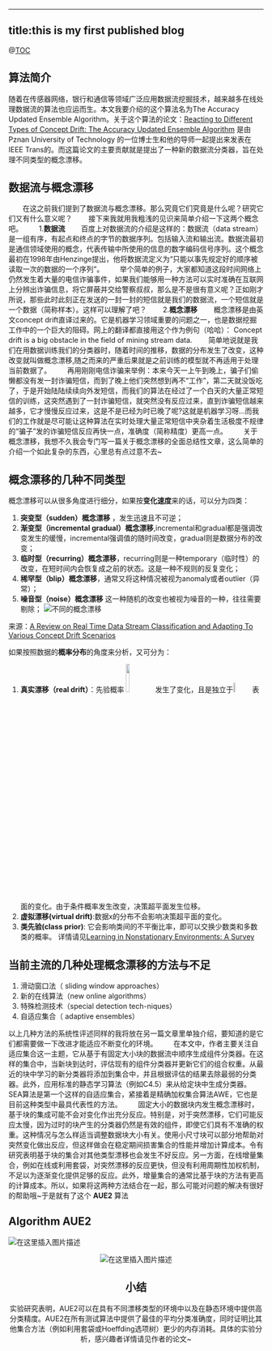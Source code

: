﻿---
title:this is my first published blog
---
@[TOC](一种用于处理不同类型概念漂移的混合算法)

## 算法简介
随着在传感器网络，银行和通信等领域广泛应用数据流挖掘技术，越来越多在线处理数据流的算法也应运而生。本文我要介绍的这个算法名为The  Accuracy Updated Ensemble Algorithm。关于这个算法的论文：[Reacting to Different Types of Concept Drift: The Accuracy Updated Ensemble Algorithm](https://ieeexplore.ieee.org/author/38510644600) 是由Pznan  University  of  Technology 的一位博士生和他的导师一起提出来发表在IEEE Trans的。而这篇论文的主要贡献就是提出了一种新的数据流分类器，旨在处理不同类型的概念漂移。


## 数据流与概念漂移
&ensp;&ensp;&ensp;&ensp;在这之前我们提到了数据流与概念漂移。那么究竟它们究竟是什么呢？研究它们又有什么意义呢？
&ensp;&ensp;&ensp;&ensp;接下来我就用我粗浅的见识来简单介绍一下这两个概念吧。
&ensp;&ensp;&ensp;&ensp;1.**数据流**
&ensp;&ensp;&ensp;&ensp;百度上对数据流的介绍是这样的：数据流（data stream）是一组有序，有起点和终点的字节的数据序列。包括输入流和输出流。数据流最初是通信领域使用的概念，代表传输中所使用的信息的数字编码信号序列。这个概念最初在1998年由Henzinge提出，他将数据流定义为“只能以事先规定好的顺序被读取一次的数据的一个序列”。
&ensp;&ensp;&ensp;&ensp;举个简单的例子，大家都知道这段时间网络上仍然发生着大量的电信诈骗事件，如果我们能够用一种方法可以实时准确在互联网上分辨出诈骗信息，将它屏蔽并交给警察叔叔，那么是不是很有意义呢？正如刚才所说，那些此时此刻正在发送的一封一封的短信就是我们的数据流，一个短信就是一个数据（简称样本）。这样可以理解了吧？
&ensp;&ensp;&ensp;&ensp;2.**概念漂移**
&ensp;&ensp;&ensp;&ensp;概念漂移是由英文concept drift直译过来的。它是机器学习领域重要的问题之一，也是数据挖掘工作中的一个巨大的阻碍。网上的翻译都直接用这个作为例句（哈哈）：
Concept drift is a big obstacle in the field of mining stream data.
&ensp;&ensp;&ensp;&ensp;简单地说就是我们在用数据训练我们的分类器时，随着时间的推移，数据的分布发生了改变，这种改变就叫做概念漂移,随之而来的严重后果就是之前训练的模型就不再适用于处理当前数据了。
&ensp;&ensp;&ensp;&ensp;再用刚刚电信诈骗来举例：本来今天一上午到晚上，骗子们偷懒都没有发一封诈骗短信，而到了晚上他们突然想到再不“工作”，第二天就没饭吃了，于是开始陆陆续续向外发短信，而我们的算法在经过了一个白天的大量正常短信的训练，这突然遇到了一封诈骗短信，就突然没有反应过来，直到诈骗短信越来越多，它才慢慢反应过来，这是不是已经为时已晚了呢?这就是机器学习呀...而我们的工作就是尽可能让这种算法在实时处理大量正常短信中夹杂着生活极度不规律的“骗子”发的诈骗短信反应再快一点，准确度（简称精度）更高一点。
&ensp;&ensp;&ensp;&ensp;关于概念漂移，我想不久我会专门写一篇关于概念漂移的全面总结性文章，这么简单的介绍一个如此复杂的东西，心里总有点过意不去~

## 概念漂移的几种不同类型

概念漂移可以从很多角度进行细分，如果按**变化速度**来的话，可以分为四类：

 1. **突变型（sudden）概念漂移** ，发生迅速且不可逆；
 2. **渐变型（incremental gradual）概念漂移**,incremental和gradual都是强调改变发生的缓慢，incremental强调值的随时间改变，gradual则是数据分布的改变；
 3. **临时型（recurring）概念漂移**，recurring则是一种temporary（临时性）的改变，在短时间内会恢复成之前的状态。这是一种不规则的反复变化；
 4. **稀罕型（blip）概念漂移**，通常又将这种情况被视为anomaly或者outlier（异常）；
 5. **噪音型（noise）概念漂移** 这一种随机的改变也被视为噪音的一种，往往需要剔除；
 ![不同的概念漂移](https://img-blog.csdnimg.cn/20190829013306343.png?x-oss-process=image/watermark,type_ZmFuZ3poZW5naGVpdGk,shadow_10,text_aHR0cHM6Ly93aGVyZWlzbXloYWlyLmJsb2cuY3Nkbi5uZXQ=,size_16,color_FFFFFF,t_70)
 
 来源：[A Review on Real Time Data Stream Classification and Adapting To Various Concept Drift Scenarios](https://ieeexplore.ieee.org/stamp/stamp.jsp?tp=&arnumber=6779381)


如果按照数据的**概率分布**的角度来分析，又可分为：
1. **真实漂移（real drift）**：先验概率 <img src="https://img-blog.csdnimg.cn/20190829021328117.png" width="12%" alt=""/>发生了变化，且是独立于<img src="https://img-blog.csdnimg.cn/2019082902181890.png" width="7%" alt=""/>   表面的变化。由于条件概率发生改变，决策超平面发生位移。
2. **虚拟漂移(virtual drift)**:数据x的分布不会影响决策超平面的变化。
3. **类先验(class  prior)**: 它会影响类间的不平衡比率，即可以交换少数类和多数类的概率。
详情请见[Learning in Nonstationary Environments: A Survey](http://xueshu.baidu.com/usercenter/paper/show?paperid=eac2f31d58064d0e4325f36c1fdb3ffb&site=xueshu_se)

## 当前主流的几种处理概念漂移的方法与不足
1. 滑动窗口法（ sliding  window approaches）
2. 新的在线算法（new  online  algorithms）
3. 特殊检测技术（special  detection  tech-niques）
4. 自适应集合（ adaptive  ensembles）

以上几种方法的系统性评述同样的我将放在另一篇文章里单独介绍，要知道的是它们都需要做一下改进才能适应不断变化的环境。
&ensp;&ensp;&ensp;&ensp;在本文中，作者主要关注自适应集合这一主题，它从基于有固定大小块的数据流中顺序生成组件分类器。在这样的集合中，当新块到达时，评估现有的组件分类器并更新它们的组合权重。从最近的块中学习的新分类器将添加到集合中，并且根据评估的结果去除最弱的分类器。此外，应用标准的静态学习算法（例如C4.5）来从给定块中生成分类器。SEA算法是第一个这样的自适应集合，紧接着是精确加权集合算法AWE，它也是目前这种类型中最具代表性的方法。
&ensp;&ensp;&ensp;&ensp;固定大小的数据块内发生概念漂移时，基于块的集成可能不会对变化作出充分反应。特别是，对于突然漂移，它们可能反应太慢，因为过时的块产生的分类器仍然是有效的组件，即使它们具有不准确的权重。这种情况与怎么样适当调整数据块大小有关。使用小尺寸块可以部分地帮助对突然变化做出反应，但这样做会在稳定期间损害集合的性能并增加计算成本。令有研究表明基于块的集合对其他类型漂移也会发生不好反应。另一方面，在线增量集合，例如在线或利用套袋，对突然漂移的反应更快，但没有利用周期性加权机制，不足以为逐渐变化提供足够的反应。此外，增量集合的通常比基于块的方法有更高的计算成本。所以，如果将这两种方法结合在一起，那么可能对问题的解决有很好的帮助哦~于是就有了这个 **AUE2** 算法
## Algorithm AUE2
![在这里插入图片描述](https://img-blog.csdnimg.cn/2019082903043080.png?x-oss-process=image/watermark,type_ZmFuZ3poZW5naGVpdGk,shadow_10,text_aHR0cHM6Ly93aGVyZWlzbXloYWlyLmJsb2cuY3Nkbi5uZXQ=,size_16,color_FFFFFF,t_70)<center>
![在这里插入图片描述](https://img-blog.csdnimg.cn/20190829030403666.png?x-oss-process=image/watermark,type_ZmFuZ3poZW5naGVpdGk,shadow_10,text_aHR0cHM6Ly93aGVyZWlzbXloYWlyLmJsb2cuY3Nkbi5uZXQ=,size_16,color_FFFFFF,t_70)




## 小结
实验研究表明，AUE2可以在具有不同漂移类型的环境中以及在静态环境中提供高分类精度。AUE2在所有测试算法中提供了最佳的平均分类准确度，同时证明比其他集合方法（例如利用套袋或Hoeffding选项树）更少的内存消耗。具体的实验分析，感兴趣者详情请见作者的论文~




